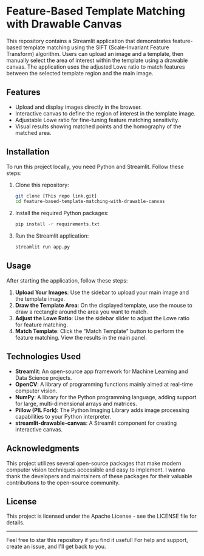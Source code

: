 # Feature-Based Template Matching with Drawable Canvas

This repository contains a Streamlit application that demonstrates feature-based template matching 
using the SIFT (Scale-Invariant Feature Transform) algorithm. Users can upload an image and a template, 
then manually select the area of interest within the template using a drawable canvas.
The application uses the adjusted Lowe ratio to match features between the selected template region and the main image.

## Features

- Upload and display images directly in the browser.
- Interactive canvas to define the region of interest in the template image.
- Adjustable Lowe ratio for fine-tuning feature matching sensitivity.
- Visual results showing matched points and the homography of the matched area.

## Installation

To run this project locally, you need Python and Streamlit. Follow these steps:

1. Clone this repository:
   ```bash
   git clone [This repo link.git]
   cd feature-based-template-matching-with-drawable-canvas
   ```

2. Install the required Python packages:
   ```bash
   pip install -r requirements.txt
   ```

3. Run the Streamlit application:
   ```bash
   streamlit run app.py
   ```

## Usage

After starting the application, follow these steps:

1. **Upload Your Images**: Use the sidebar to upload your main image and the template image.
2. **Draw the Template Area**: On the displayed template, use the mouse to draw a rectangle around the area you want to match.
3. **Adjust the Lowe Ratio**: Use the sidebar slider to adjust the Lowe ratio for feature matching.
4. **Match Template**: Click the "Match Template" button to perform the feature matching. View the results in the main panel.

## Technologies Used

- **Streamlit**: An open-source app framework for Machine Learning and Data Science projects.
- **OpenCV**: A library of programming functions mainly aimed at real-time computer vision.
- **NumPy**: A library for the Python programming language, adding support for large, multi-dimensional arrays and matrices.
- **Pillow (PIL Fork)**: The Python Imaging Library adds image processing capabilities to your Python interpreter.
- **streamlit-drawable-canvas**: A Streamlit component for creating interactive canvas.

## Acknowledgments

This project utilizes several open-source packages that make modern computer vision techniques accessible and easy to implement. 
I wanna thank the developers and maintainers of these packages for their valuable contributions to the open-source community.

## License

This project is licensed under the Apache License - see the LICENSE file for details.

---
Feel free to star this repository if you find it useful! For help and support, create an issue, and I'll get back to you.


